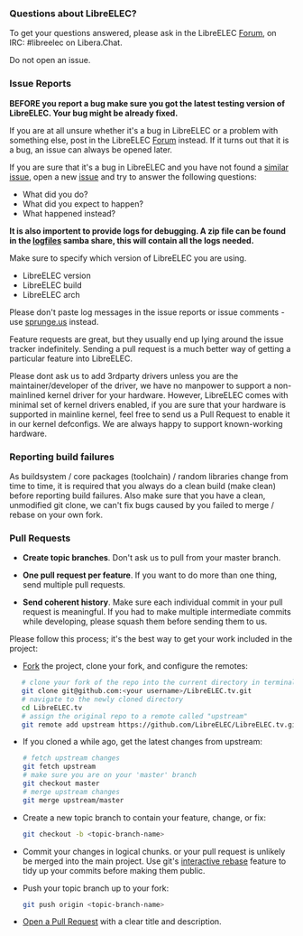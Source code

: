 ### Questions about LibreELEC?

To get your questions answered, please ask in the LibreELEC [Forum], on IRC: 
\#libreelec on Libera.Chat. 

Do not open an issue.

### Issue Reports

**BEFORE you report a bug make sure you got the latest testing version of 
LibreELEC. Your bug might be already fixed.**

If you are at all unsure whether it's a bug in LibreELEC or a problem with 
something else, post in the LibreELEC [Forum] instead. If it turns out that it is
a bug, an issue can always be opened later.

If you are sure that it's a bug in LibreELEC and you have not found a [similar issue], open a new [issue]
and try to answer the following questions:
- What did you do?
- What did you expect to happen?
- What happened instead?

**It is also importent to provide logs for debugging.
A zip file can be found in the [logfiles] samba share, this will contain all the logs needed.**

Make sure to specify which version of LibreELEC you are using.
- LibreELEC version
- LibreELEC build
- LibreELEC arch

Please don't paste log messages in the issue reports or issue comments - use 
[sprunge.us](http://sprunge.us) instead.

Feature requests are great, but they usually end up lying around the issue
tracker indefinitely. Sending a pull request is a much better way of getting a
particular feature into LibreELEC.

Please dont ask us to add 3rdparty drivers unless you are the maintainer/developer of the driver,
we have no manpower to support a non-mainlined kernel driver for your hardware.
However, LibreELEC comes with minimal set of kernel drivers enabled, if you are sure that your hardware
is supported in mainline kernel, feel free to send us a Pull Request to enable it in our
kernel defconfigs. We are always happy to support known-working hardware.

### Reporting build failures

As buildsystem / core packages (toolchain) / random libraries change from time to time, it is required
that you always do a clean build (make clean) before reporting build failures. Also make sure that you
have a clean, unmodified git clone, we can't fix bugs caused by you failed to merge / rebase on
your own fork.

### Pull Requests

- **Create topic branches**. Don't ask us to pull from your master branch.

- **One pull request per feature**. If you want to do more than one thing, send
  multiple pull requests.

- **Send coherent history**. Make sure each individual commit in your pull
  request is meaningful. If you had to make multiple intermediate commits while
  developing, please squash them before sending them to us.

Please follow this process; it's the best way to get your work included in the project:

- [Fork](http://help.github.com/fork-a-repo/) the project, clone your fork,
   and configure the remotes:

```bash
   # clone your fork of the repo into the current directory in terminal
   git clone git@github.com:<your username>/LibreELEC.tv.git
   # navigate to the newly cloned directory
   cd LibreELEC.tv
   # assign the original repo to a remote called "upstream"
   git remote add upstream https://github.com/LibreELEC/LibreELEC.tv.git
   ```

- If you cloned a while ago, get the latest changes from upstream:

   ```bash
   # fetch upstream changes
   git fetch upstream
   # make sure you are on your 'master' branch
   git checkout master
   # merge upstream changes
   git merge upstream/master
   ```

- Create a new topic branch to contain your feature, change, or fix:

   ```bash
   git checkout -b <topic-branch-name>
   ```

- Commit your changes in logical chunks. or your pull request is unlikely
   be merged into the main project. Use git's
   [interactive rebase](https://docs.github.com/en/github/getting-started-with-github/about-git-rebase) feature to tidy up your commits before making them public.

- Push your topic branch up to your fork:

   ```bash
   git push origin <topic-branch-name>
   ```

- [Open a Pull Request](https://help.github.com/articles/using-pull-requests) with a
    clear title and description.

[Forum]: https://forum.libreelec.tv/
[issue]: https://github.com/LibreELEC/LibreELEC.tv/issues
[logfiles]: https://wiki.libreelec.tv/index.php?title=LibreELEC_FAQ#Support_Logs
[similar issue]: https://github.com/LibreELEC/LibreELEC.tv/search?&ref=cmdform&type=Issues
